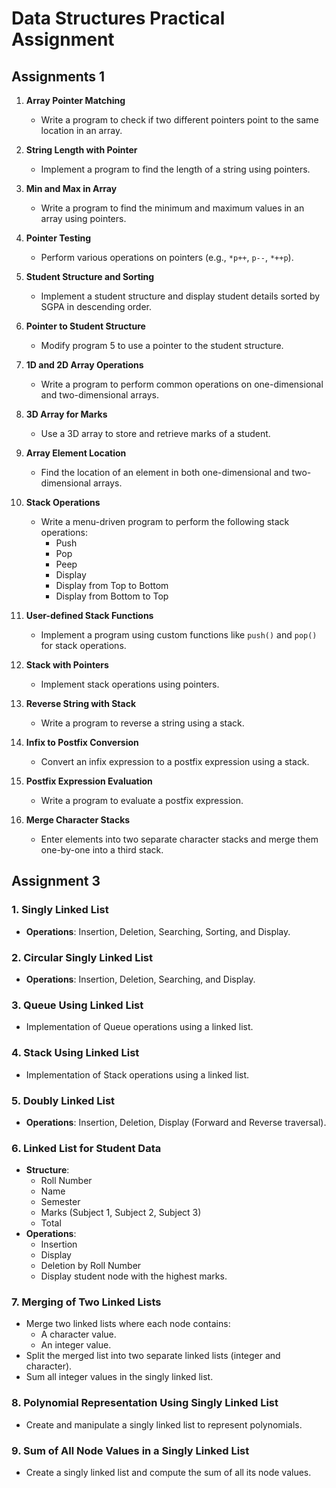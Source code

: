 # Data Structures Practical Assignment 

## Assignments 1

1. **Array Pointer Matching**  
   - Write a program to check if two different pointers point to the same location in an array.

2. **String Length with Pointer**  
   - Implement a program to find the length of a string using pointers.

3. **Min and Max in Array**  
   - Write a program to find the minimum and maximum values in an array using pointers.

4. **Pointer Testing**  
   - Perform various operations on pointers (e.g., `*p++`, `p--`, `*++p`).

5. **Student Structure and Sorting**  
   - Implement a student structure and display student details sorted by SGPA in descending order.

6. **Pointer to Student Structure**  
   - Modify program 5 to use a pointer to the student structure.

7. **1D and 2D Array Operations**  
   - Write a program to perform common operations on one-dimensional and two-dimensional arrays.

8. **3D Array for Marks**  
   - Use a 3D array to store and retrieve marks of a student.

9. **Array Element Location**  
   - Find the location of an element in both one-dimensional and two-dimensional arrays.

10. **Stack Operations**  
    - Write a menu-driven program to perform the following stack operations:
      - Push
      - Pop
      - Peep
      - Display
      - Display from Top to Bottom
      - Display from Bottom to Top

11. **User-defined Stack Functions**  
    - Implement a program using custom functions like `push()` and `pop()` for stack operations.

12. **Stack with Pointers**  
    - Implement stack operations using pointers.

13. **Reverse String with Stack**  
    - Write a program to reverse a string using a stack.

14. **Infix to Postfix Conversion**  
    - Convert an infix expression to a postfix expression using a stack.

15. **Postfix Expression Evaluation**  
    - Write a program to evaluate a postfix expression.

16. **Merge Character Stacks**  
    - Enter elements into two separate character stacks and merge them one-by-one into a third stack.
   




## Assignment 3

### 1. Singly Linked List
- **Operations**: Insertion, Deletion, Searching, Sorting, and Display.

### 2. Circular Singly Linked List
- **Operations**: Insertion, Deletion, Searching, and Display.

### 3. Queue Using Linked List
- Implementation of Queue operations using a linked list.

### 4. Stack Using Linked List
- Implementation of Stack operations using a linked list.

### 5. Doubly Linked List
- **Operations**: Insertion, Deletion, Display (Forward and Reverse traversal).

### 6. Linked List for Student Data
- **Structure**: 
  - Roll Number
  - Name
  - Semester
  - Marks (Subject 1, Subject 2, Subject 3)
  - Total
- **Operations**:
  - Insertion
  - Display
  - Deletion by Roll Number
  - Display student node with the highest marks.

### 7. Merging of Two Linked Lists
- Merge two linked lists where each node contains:
  - A character value.
  - An integer value.
- Split the merged list into two separate linked lists (integer and character).
- Sum all integer values in the singly linked list.

### 8. Polynomial Representation Using Singly Linked List
- Create and manipulate a singly linked list to represent polynomials.

### 9. Sum of All Node Values in a Singly Linked List
- Create a singly linked list and compute the sum of all its node values.


